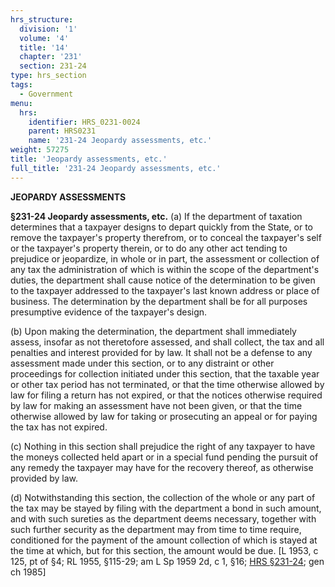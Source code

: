 ```yaml
---
hrs_structure:
  division: '1'
  volume: '4'
  title: '14'
  chapter: '231'
  section: 231-24
type: hrs_section
tags:
  - Government
menu:
  hrs:
    identifier: HRS_0231-0024
    parent: HRS0231
    name: '231-24 Jeopardy assessments, etc.'
weight: 57275
title: 'Jeopardy assessments, etc.'
full_title: '231-24 Jeopardy assessments, etc.'
---
```

**JEOPARDY ASSESSMENTS**

**§231-24 Jeopardy assessments, etc.** (a) If the department of taxation determines that a taxpayer designs to depart quickly from the State, or to remove the taxpayer's property therefrom, or to conceal the taxpayer's self or the taxpayer's property therein, or to do any other act tending to prejudice or jeopardize, in whole or in part, the assessment or collection of any tax the administration of which is within the scope of the department's duties, the department shall cause notice of the determination to be given to the taxpayer addressed to the taxpayer's last known address or place of business. The determination by the department shall be for all purposes presumptive evidence of the taxpayer's design.

(b) Upon making the determination, the department shall immediately assess, insofar as not theretofore assessed, and shall collect, the tax and all penalties and interest provided for by law. It shall not be a defense to any assessment made under this section, or to any distraint or other proceedings for collection initiated under this section, that the taxable year or other tax period has not terminated, or that the time otherwise allowed by law for filing a return has not expired, or that the notices otherwise required by law for making an assessment have not been given, or that the time otherwise allowed by law for taking or prosecuting an appeal or for paying the tax has not expired.

(c) Nothing in this section shall prejudice the right of any taxpayer to have the moneys collected held apart or in a special fund pending the pursuit of any remedy the taxpayer may have for the recovery thereof, as otherwise provided by law.

(d) Notwithstanding this section, the collection of the whole or any part of the tax may be stayed by filing with the department a bond in such amount, and with such sureties as the department deems necessary, together with such further security as the department may from time to time require, conditioned for the payment of the amount collection of which is stayed at the time at which, but for this section, the amount would be due. [L 1953, c 125, pt of §4; RL 1955, §115-29; am L Sp 1959 2d, c 1, §16; [HRS §231-24](/title-14/chapter-231/section-231-24/); gen ch 1985]
